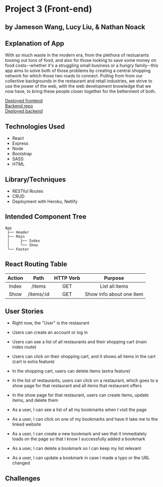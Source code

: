 # Project 3 (Front-end)
## by Jameson Wang, Lucy Liu, & Nathan Noack

## Explanation of App

With so much waste in the modern era, from the plethora of restuarants tossing out tons of food, and also for those looking to save some money on food costs--whether it's a struggling small business or a hungry family--this app aims to solve both of those problems by creating a central shopping network for which those two roads to connect. Pulling from from our collective backgrounds in the restaurant and retail industries, we strive to use the power of the web, with the web development knowledge that we now have, to bring these people closer together for the betterment of both.

[Deployed frontend](https://unwasted.netlify.app/)\
[Backend repo](https://github.com/underdoggum/seir_penguin_project_3_backend)\
[Deployed backend](https://unwasted-penguins.herokuapp.com/)

## Technologies Used
- React
- Express
- Node
- Bootstrap
- SASS
- HTML

## Library/Techniques
- RESTful Routes
- CRUD
- Deployment with Heroku, Netlify 

## Intended Component Tree
```
App
 ├── Header
 ├── Main
 │     ├── Index
 │     └── Show
 └── Footer

```

## React Routing Table 
| Action         | Path                        | HTTP Verb | Purpose                                                                        |
|:--------------:|:---------------------------:|:---------:|:------------------------------------------------------------------------------:|
| Index          | /items                      | GET       | List all items                                                             |
| Show           | /items/:id                  | GET       | Show info about one item                                                   |

## User Stories
- Right now, the "User" is the restaurant

- Users can create an account or log in
- Users can see a list of all restaurants and their shopping cart (main index route)
- Users can click on their shopping cart, and it shows all items in the cart (cart is extra feature)
- In the shopping cart, users can delete items (extra feature)
- In the list of restaurants, users can click on a restaurant, which goes to a show page for that restaurant and all items that restaurant offers
- In the show page for that restaurant, users can create items, update items, and delete them


- As a user, I can see a list of all my bookmarks when I visit the page
- As a user, I can click on one of my bookmarks and have it take me to the linked website
- As a user, I can create a new bookmark and see that it immediately loads on the page so that I know I successfully added a bookmark
- As a user, I can delete a bookmark so I can keep my list relevant
- As a user, I can update a bookmark in case I made a typo or the URL changed

## Challenges

